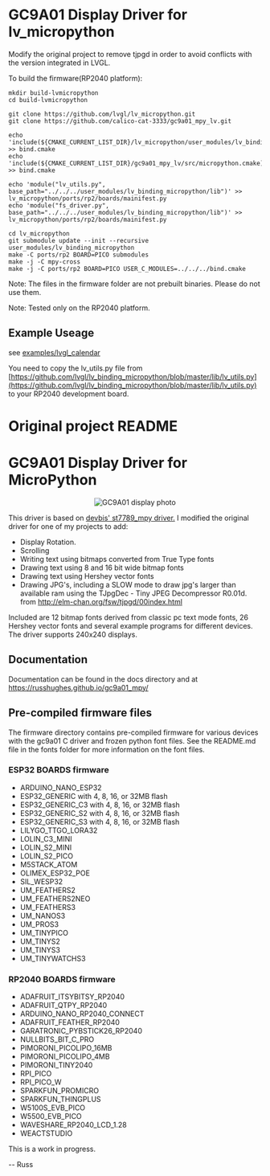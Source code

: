 # GC9A01 Display Driver for lv_micropython

Modify the original project to remove tjpgd in order to avoid conflicts with the version integrated in LVGL.

To build the firmware(RP2040 platform):

```
mkdir build-lvmicropython
cd build-lvmicropython

git clone https://github.com/lvgl/lv_micropython.git
git clone https://github.com/calico-cat-3333/gc9a01_mpy_lv.git

echo 'include(${CMAKE_CURRENT_LIST_DIR}/lv_micropython/user_modules/lv_binding_micropython/bindings.cmake)' >> bind.cmake
echo 'include(${CMAKE_CURRENT_LIST_DIR}/gc9a01_mpy_lv/src/micropython.cmake)' >> bind.cmake

echo 'module("lv_utils.py", base_path="../../../user_modules/lv_binding_micropython/lib")' >> lv_micropython/ports/rp2/boards/mainifest.py
echo 'module("fs_driver.py", base_path="../../../user_modules/lv_binding_micropython/lib")' >> lv_micropython/ports/rp2/boards/mainifest.py

cd lv_micropython
git submodule update --init --recursive user_modules/lv_binding_micropython
make -C ports/rp2 BOARD=PICO submodules
make -j -C mpy-cross
make -j -C ports/rp2 BOARD=PICO USER_C_MODULES=../../../bind.cmake
```

Note: The files in the firmware folder are not prebuilt binaries. Please do not use them.

Note: Tested only on the RP2040 platform.

## Example Useage

see [examples/lvgl_calendar](examples/lvgl_calendar)

You need to copy the lv_utils.py file from [https://github.com/lvgl/lv_binding_micropython/blob/master/lib/lv_utils.py](https://github.com/lvgl/lv_binding_micropython/blob/master/lib/lv_utils.py) to your RP2040 development board.

# Original project README

# GC9A01 Display Driver for MicroPython

<p align="center">
  <img src="https://raw.githubusercontent.com/russhughes/gc9a01_mpy/master/docs/GC9A01.jpg" alt="GC9A01 display photo"/>
</p>

This driver is based on [devbis' st7789_mpy driver.](https://github.com/devbis/st7789_mpy)
I modified the original driver for one of my projects to add:

- Display Rotation.
- Scrolling
- Writing text using bitmaps converted from True Type fonts
- Drawing text using 8 and 16 bit wide bitmap fonts
- Drawing text using Hershey vector fonts
- Drawing JPG's, including a SLOW mode to draw jpg's larger than available ram
  using the TJpgDec - Tiny JPEG Decompressor R0.01d. from
  http://elm-chan.org/fsw/tjpgd/00index.html

Included are 12 bitmap fonts derived from classic pc text mode fonts, 26 Hershey vector fonts and several example programs for different devices. The driver supports 240x240 displays.

## Documentation

Documentation can be found in the docs directory and at https://russhughes.github.io/gc9a01_mpy/

## Pre-compiled firmware files

The firmware directory contains pre-compiled firmware for various devices with the gc9a01 C driver and frozen python font files. See the README.md file in the fonts folder for more information on the font files.

### ESP32 BOARDS firmware

  - ARDUINO_NANO_ESP32
  - ESP32_GENERIC with 4, 8, 16, or 32MB flash
  - ESP32_GENERIC_C3 with 4, 8, 16, or 32MB flash
  - ESP32_GENERIC_S2 with 4, 8, 16, or 32MB flash
  - ESP32_GENERIC_S3 with 4, 8, 16, or 32MB flash
  - LILYGO_TTGO_LORA32
  - LOLIN_C3_MINI
  - LOLIN_S2_MINI
  - LOLIN_S2_PICO
  - M5STACK_ATOM
  - OLIMEX_ESP32_POE
  - SIL_WESP32
  - UM_FEATHERS2
  - UM_FEATHERS2NEO
  - UM_FEATHERS3
  - UM_NANOS3
  - UM_PROS3
  - UM_TINYPICO
  - UM_TINYS2
  - UM_TINYS3
  - UM_TINYWATCHS3

### RP2040 BOARDS firmware

  - ADAFRUIT_ITSYBITSY_RP2040
  - ADAFRUIT_QTPY_RP2040
  - ARDUINO_NANO_RP2040_CONNECT
  - ADAFRUIT_FEATHER_RP2040
  - GARATRONIC_PYBSTICK26_RP2040
  - NULLBITS_BIT_C_PRO
  - PIMORONI_PICOLIPO_16MB
  - PIMORONI_PICOLIPO_4MB
  - PIMORONI_TINY2040
  - RPI_PICO
  - RPI_PICO_W
  - SPARKFUN_PROMICRO
  - SPARKFUN_THINGPLUS
  - W5100S_EVB_PICO
  - W5500_EVB_PICO
  - WAVESHARE_RP2040_LCD_1.28
  - WEACTSTUDIO

This is a work in progress.

-- Russ

